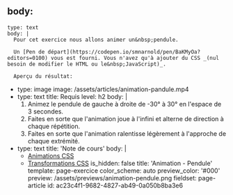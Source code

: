 body:
  -
    type: text
    body: |
      Pour cet exercice nous allons animer un&nbsp;pendule.
      
      Un [Pen de départ](https://codepen.io/smnarnold/pen/BaKMyOa?editors=0100) vous est fourni. Vous n'avez qu'à ajouter du CSS _(nul besoin de modifier le HTML ou le&nbsp;JavaScript)_.
      
      Aperçu du résultat:
  -
    type: image
    image: /assets/articles/animation-pandule.mp4
  -
    type: text
    title: Requis
    level: h2
    body: |
      1. Animez le pendule de gauche à droite de -30° à 30° en l'espace de 3&nbsp;secondes.
      2. Faites en sorte que l'animation joue à l'infini et alterne de direction à chaque&nbsp;répétition.
      3. Faites en sorte que l'animation ralentisse légèrement à l'approche de chaque&nbsp;extrémité.
  -
    type: text
    title: 'Note de cours'
    body: |
      - [Animations CSS](https://smnarnold.com/cours/css/animation)
      - [Transformations CSS](https://smnarnold.com/cours/css/transformation)
is_hidden: false
title: 'Animation - Pendule'
template: page-exercice
color_scheme: auto
preview_color: '#000'
preview: /assets/previews/animation-pendule.png
fieldset: page-article
id: ac23c4f1-9682-4827-ab49-0a050b8ba3e6
